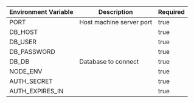 | Environment Variable | Description              | Required |
| -------------------- | ------------------------ | -------- |
| PORT                 | Host machine server port | true     |
| DB_HOST              |                          | true     |
| DB_USER              |                          | true     |
| DB_PASSWORD          |                          | true     |
| DB_DB                | Database to connect      | true     |
| NODE_ENV             |                          | true     |
| AUTH_SECRET          |                          | true     |
| AUTH_EXPIRES_IN      |                          | true     |
